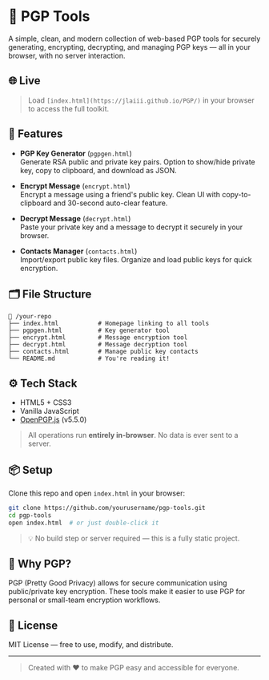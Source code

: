 # 🔐 PGP Tools

A simple, clean, and modern collection of web-based PGP tools for securely generating, encrypting, decrypting, and managing PGP keys — all in your browser, with no server interaction.

## 🌐 Live 

> Load `[index.html](https://jlaiii.github.io/PGP/)` in your browser to access the full toolkit.

## 🧰 Features

- **PGP Key Generator** (`pgpgen.html`)  
  Generate RSA public and private key pairs. Option to show/hide private key, copy to clipboard, and download as JSON.

- **Encrypt Message** (`encrypt.html`)  
  Encrypt a message using a friend's public key. Clean UI with copy-to-clipboard and 30-second auto-clear feature.

- **Decrypt Message** (`decrypt.html`)  
  Paste your private key and a message to decrypt it securely in your browser.

- **Contacts Manager** (`contacts.html`)  
  Import/export public key files. Organize and load public keys for quick encryption.

## 🗂 File Structure

```
📁 /your-repo
├── index.html           # Homepage linking to all tools
├── pgpgen.html          # Key generator tool
├── encrypt.html         # Message encryption tool
├── decrypt.html         # Message decryption tool
├── contacts.html        # Manage public key contacts
└── README.md            # You're reading it!
```

## ⚙️ Tech Stack

- HTML5 + CSS3
- Vanilla JavaScript
- [OpenPGP.js](https://github.com/openpgpjs/openpgpjs) (v5.5.0)

> All operations run **entirely in-browser**. No data is ever sent to a server.

## 📦 Setup

Clone this repo and open `index.html` in your browser:

```bash
git clone https://github.com/yourusername/pgp-tools.git
cd pgp-tools
open index.html  # or just double-click it
```

> 💡 No build step or server required — this is a fully static project.

## 🔐 Why PGP?

PGP (Pretty Good Privacy) allows for secure communication using public/private key encryption. These tools make it easier to use PGP for personal or small-team encryption workflows.

## 📄 License

MIT License — free to use, modify, and distribute.

---

> Created with ❤️ to make PGP easy and accessible for everyone.
